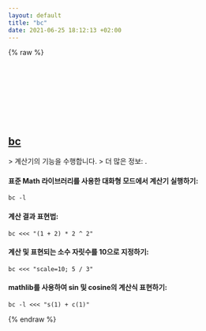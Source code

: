 ```yaml
---
layout: default
title: "bc"
date: 2021-06-25 18:12:13 +02:00
---
```

{% raw %}
<h2 id="bc">
  <a href="/ko/common/bc.html">bc</a> <a href="#bc"><svg class="icon">
    <use href="/assets/images/unicode_sprite.svg#link" />
  </svg></a>
</h2>
> 계산기의 기능을 수행합니다.
> 더 많은 정보: <https://manned.org/bc>.

#### 표준 Math 라이브러리를 사용한 대화형 모드에서 계산기 실행하기:
```shell
bc -l
```
#### 계산 결과 표현법:
```shell
bc <<< "(1 + 2) * 2 ^ 2"
```
#### 계산 및 표현되는 소수 자릿수를 10으로 지정하기:
```shell
bc <<< "scale=10; 5 / 3"
```
#### mathlib를 사용하여 sin 및 cosine의 계산식 표현하기:
```shell
bc -l <<< "s(1) + c(1)"
```
{% endraw %}